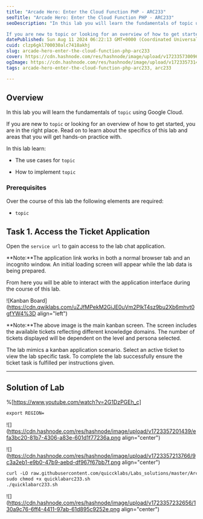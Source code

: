 ```yaml
---
title: "Arcade Hero: Enter the Cloud Function PHP - ARC233"
seoTitle: "Arcade Hero: Enter the Cloud Function PHP - ARC233"
seoDescription: "In this lab you will learn the fundamentals of topic using Google Cloud.

If you are new to topic or looking for an overview of how to get started, you are"
datePublished: Sun Aug 11 2024 06:22:13 GMT+0000 (Coordinated Universal Time)
cuid: clzp6gkl700030alc7418akhj
slug: arcade-hero-enter-the-cloud-function-php-arc233
cover: https://cdn.hashnode.com/res/hashnode/image/upload/v1723357300967/798ba806-8837-4625-9553-05dbc6332e74.png
ogImage: https://cdn.hashnode.com/res/hashnode/image/upload/v1723357314259/183b8a1e-aedc-4900-bb97-af43849cd128.png
tags: arcade-hero-enter-the-cloud-function-php-arc233, arc233

---
```


## **Overview**

In this lab you will learn the fundamentals of `topic` using Google Cloud.

If you are new to `topic` or looking for an overview of how to get started, you are in the right place. Read on to learn about the specifics of this lab and areas that you will get hands-on practice with.

In this lab learn:

* The use cases for `topic`
    
* How to implement `topic`
    

### Prerequisites

Over the course of this lab the following elements are required:

* `topic`
    

## **Task 1. Access the Ticket Application**

Open the `service url` to gain access to the lab chat application.

\*\*Note:\*\*The application link works in both a normal browser tab and an incognito window. An initial loading screen will appear while the lab data is being prepared.

From here you will be able to interact with the application interface during the course of this lab.

![Kanban Board](https://cdn.qwiklabs.com/uZJfMPekM2GiJE0uVm2PlkT4sz9bu2Xb6mhvt0gfYW4%3D align="left")

\*\*Note:\*\*The above image is the main kanban screen. The screen includes the available tickets reflecting different knowledge domains. The number of tickets displayed will be dependent on the level and persona selected.

The lab mimics a kanban application scenario. Select an active ticket to view the lab specific task. To complete the lab successfully ensure the ticket task is fulfilled per instructions given.

---

## Solution of Lab

%[https://www.youtube.com/watch?v=2G1DzPGEh_c] 

```apache
export REGION=
```

![](https://cdn.hashnode.com/res/hashnode/image/upload/v1723357201439/efa3bc20-81b7-4306-a83e-601d1f77236a.png align="center")

![](https://cdn.hashnode.com/res/hashnode/image/upload/v1723357213766/9c3a2eb1-e9b0-47b9-aebd-df967f67bb7f.png align="center")

```apache
curl -LO raw.githubusercontent.com/quiccklabs/Labs_solutions/master/Arcade%20Hero/quicklabarc233.sh
sudo chmod +x quicklabarc233.sh
./quicklabarc233.sh
```

![](https://cdn.hashnode.com/res/hashnode/image/upload/v1723357232656/130a9c76-6ff4-4411-97ab-61d895c9252e.png align="center")